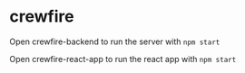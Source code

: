 # crewfire
Open crewfire-backend to run the server with `npm start`

Open crewfire-react-app to run the react app with `npm start`
